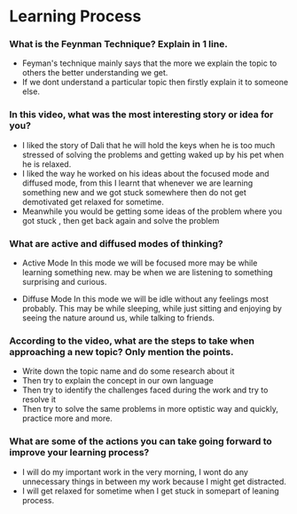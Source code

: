 # Learning Process

### What is the Feynman Technique? Explain in 1 line.
- Feyman's technique mainly says that the more we explain the topic to others  the better understanding we get.
- If we dont understand a particular topic then firstly explain it to someone else.

		
### In this video, what was the most interesting story or idea for you?
- I liked the story of Dali that he will hold the keys when he is too much stressed of solving the problems and getting waked up by his pet when he is relaxed.
- I liked the way he worked on his ideas about the focused mode and diffused mode, from this I learnt that whenever we are learning something new and we got stuck somewhere then do not get demotivated get relaxed for sometime.
- Meanwhile you would be getting some ideas of the problem where you got stuck , then get back again and solve the problem


### What are active and diffused modes of thinking?
-	Active Mode
	In this mode we will be focused more may be while learning something new. 
	may be when we  are listening to something surprising and curious.
	
-	Diffuse Mode
  In this mode we will be idle without any feelings most probably.
	This may be while sleeping, while just sitting and enjoying by seeing the nature around us, while talking to friends.
	
### According to the video, what are the steps to take when approaching a new topic? Only mention the points.
- Write down the topic name and do some research about it 
- Then try to explain the concept in our own language 
- Then try to identify the challenges faced during the work and try to resolve it 
- Then try to solve the same problems in more optistic way and quickly, practice more and more.
	

### What are some of the actions you can take going forward to improve your learning process?
- I will do my important work in the very morning, I wont do any unnecessary things in between my work because I might get distracted.
- I will get relaxed for sometime when I get stuck in somepart of leaning process.
	
